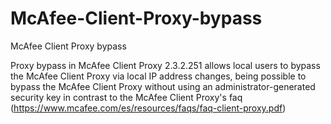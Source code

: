 # McAfee-Client-Proxy-bypass
McAfee Client Proxy bypass

Proxy bypass in McAfee Client Proxy 2.3.2.251 allows local users to bypass the McAfee Client Proxy via local IP address changes, being possible to bypass the McAfee Client Proxy without using an administrator-generated security key in contrast to the McAfee Client Proxy's faq (https://www.mcafee.com/es/resources/faqs/faq-client-proxy.pdf) 
